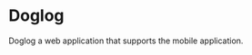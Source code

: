 Doglog
===================================
Doglog a web application that supports the mobile application.